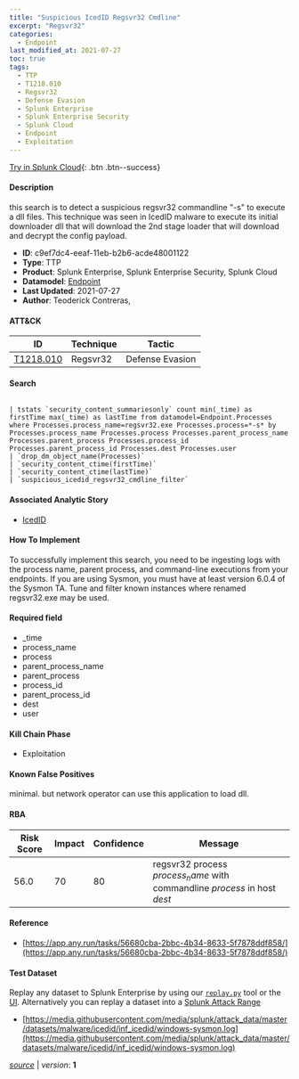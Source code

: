 ```yaml
---
title: "Suspicious IcedID Regsvr32 Cmdline"
excerpt: "Regsvr32"
categories:
  - Endpoint
last_modified_at: 2021-07-27
toc: true
tags:
  - TTP
  - T1218.010
  - Regsvr32
  - Defense Evasion
  - Splunk Enterprise
  - Splunk Enterprise Security
  - Splunk Cloud
  - Endpoint
  - Exploitation
---
```




[Try in Splunk Cloud](https://www.splunk.com/en_us/cyber-security.html){: .btn .btn--success}

#### Description

this search is to detect a suspicious regsvr32 commandline &#34;-s&#34; to execute a dll files. This technique was seen in IcedID malware to execute its initial downloader dll that will download the 2nd stage loader that will download and decrypt the config payload.

- **ID**: c9ef7dc4-eeaf-11eb-b2b6-acde48001122
- **Type**: TTP
- **Product**: Splunk Enterprise, Splunk Enterprise Security, Splunk Cloud
- **Datamodel**: [Endpoint](https://docs.splunk.com/Documentation/CIM/latest/User/Endpoint)
- **Last Updated**: 2021-07-27
- **Author**: Teoderick Contreras,


#### ATT&CK

| ID          | Technique   | Tactic       |
| ----------- | ----------- |--------------|
| [T1218.010](https://attack.mitre.org/techniques/T1218/010/) | Regsvr32 | Defense Evasion |


#### Search

```

| tstats `security_content_summariesonly` count min(_time) as firstTime max(_time) as lastTime from datamodel=Endpoint.Processes where Processes.process_name=regsvr32.exe Processes.process=*-s* by  Processes.process_name Processes.process Processes.parent_process_name Processes.parent_process Processes.process_id Processes.parent_process_id Processes.dest Processes.user 
| `drop_dm_object_name(Processes)` 
| `security_content_ctime(firstTime)` 
| `security_content_ctime(lastTime)` 
| `suspicious_icedid_regsvr32_cmdline_filter`
```

#### Associated Analytic Story
* [IcedID](/stories/icedid)


#### How To Implement
To successfully implement this search, you need to be ingesting logs with the process name, parent process, and command-line executions from your endpoints. If you are using Sysmon, you must have at least version 6.0.4 of the Sysmon TA. Tune and filter known instances where renamed regsvr32.exe may be used.

#### Required field
* _time
* process_name
* process
* parent_process_name
* parent_process
* process_id
* parent_process_id
* dest
* user


#### Kill Chain Phase
* Exploitation


#### Known False Positives
minimal. but network operator can use this application to load dll.



#### RBA

| Risk Score  | Impact      | Confidence   | Message      |
| ----------- | ----------- |--------------|--------------|
| 56.0 | 70 | 80 | regsvr32 process $process_name$ with commandline $process$ in host $dest$ |



#### Reference

* [https://app.any.run/tasks/56680cba-2bbc-4b34-8633-5f7878ddf858/](https://app.any.run/tasks/56680cba-2bbc-4b34-8633-5f7878ddf858/)



#### Test Dataset
Replay any dataset to Splunk Enterprise by using our [`replay.py`](https://github.com/splunk/attack_data#using-replaypy) tool or the [UI](https://github.com/splunk/attack_data#using-ui).
Alternatively you can replay a dataset into a [Splunk Attack Range](https://github.com/splunk/attack_range#replay-dumps-into-attack-range-splunk-server)

* [https://media.githubusercontent.com/media/splunk/attack_data/master/datasets/malware/icedid/inf_icedid/windows-sysmon.log](https://media.githubusercontent.com/media/splunk/attack_data/master/datasets/malware/icedid/inf_icedid/windows-sysmon.log)



[*source*](https://github.com/splunk/security_content/tree/develop/detections/endpoint/suspicious_icedid_regsvr32_cmdline.yml) \| *version*: **1**